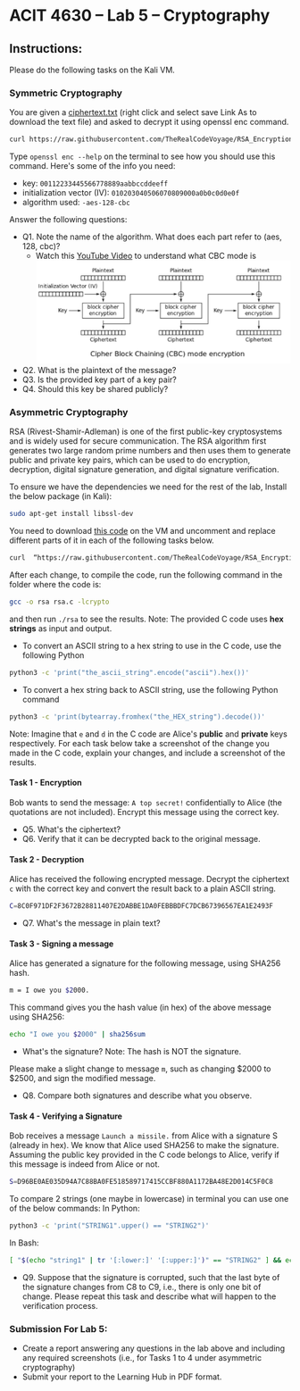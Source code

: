 # ACIT 4630 – Lab 5 – Cryptography

## Instructions: 
Please do the following tasks on the Kali VM. 

### Symmetric Cryptography 
You are given a [ciphertext.txt](files/ciphertext.txt) (right click and select save Link As to download the text file) and asked to decrypt it using openssl enc command.
```sh 
curl https://raw.githubusercontent.com/TheRealCodeVoyage/RSA_Encryption_Decryption_Lab/refs/heads/main/ciphertext.txt > ciphertext.txt
```
Type `openssl enc --help` on the terminal to see how you should use this command. Here's some of the info you need: 
- key: `00112233445566778889aabbccddeeff` 
- initialization vector (IV): `010203040506070809000a0b0c0d0e0f` 
- algorithm used: `-aes-128-cbc` 

Answer the following questions:
- Q1. Note the name of the algorithm. What does each part refer to (aes, 128, cbc)?
    - Watch this [YouTube Video](https://www.youtube.com/watch?v=0D7OwYp6ZEc) to understand what CBC mode is 
    ![CBC Mode Encryption](../images/lab5-fig-1.png)
- Q2. What is the plaintext of the message?
- Q3. Is the provided key part of a key pair?
- Q4. Should this key be shared publicly?

### Asymmetric Cryptography 
RSA (Rivest-Shamir-Adleman) is one of the first public-key cryptosystems and is widely used for secure communication. The RSA algorithm first generates two large random prime numbers and then uses them to generate public and private key pairs, which can be used to do encryption, decryption, digital signature generation, and digital signature verification.

To ensure we have the dependencies we need for the rest of the lab, Install the below package (in Kali):
```sh
sudo apt-get install libssl-dev
```
You need to download [this code](https://github.com/TheRealCodeVoyage/RSA_Encryption_Decryption_Lab/raw/refs/heads/main/rsa.c) on the VM and uncomment and replace different parts of it in each of the following tasks below.
```sh
curl  “https://raw.githubusercontent.com/TheRealCodeVoyage/RSA_Encryption_Decryption_Lab/refs/heads/main/rsa.c” > rsa.c
```
After each change, to compile the code, run the following command in the folder where the code is: 
```sh
gcc -o rsa rsa.c -lcrypto
```
and then run `./rsa` to see the results. 
Note: The provided C code uses **hex strings** as input and output.
- To convert an ASCII string to a hex string to use in the C code, use the following Python 
```sh
python3 -c 'print("the_ascii_string".encode("ascii").hex())'
```
- To convert a hex string back to ASCII string, use the following Python command
```sh
python3 -c 'print(bytearray.fromhex("the_HEX_string").decode())' 
```
Note: Imagine that  `e`  and  `d`  in the C code are Alice's **public** and **private** keys respectively. 
For each task below take a screenshot of the change you made in the C code, explain your changes, and include a screenshot of the results.

#### Task 1 - Encryption 
Bob wants to send the message: `A top secret!` confidentially to Alice (the quotations are not included). Encrypt this message using the correct key. 
- Q5. What's the ciphertext? 
- Q6. Verify that it can be decrypted back to the original message. 

#### Task 2 - Decryption 
Alice has received the following encrypted message. Decrypt the ciphertext `c` with the correct key and convert the result back to a plain ASCII string. 
```sh
C=8C0F971DF2F3672B28811407E2DABBE1DA0FEBBBDFC7DCB67396567EA1E2493F 
```
- Q7. What's the message in plain text?

#### Task 3 - Signing a message
Alice has generated a signature for the following message, using SHA256 hash. 
```sh
m = I owe you $2000.
```
This command gives you the hash value (in hex) of the above message using SHA256: 
```sh
echo "I owe you $2000" | sha256sum 
```
- What's the signature? Note: The hash is NOT the signature.

Please make a slight change to message `m`, such as changing $2000 to $2500, and sign the modified message.

- Q8. Compare both signatures and describe what you observe. 

#### Task 4 - Verifying a Signature 
Bob receives a message `Launch a missile.` from Alice with a signature S (already in hex). We know that Alice used SHA256 to make the signature. Assuming the public key provided in the C code belongs to Alice, verify if this message is indeed from Alice or not. 
```sh
S=D96BE0AE035D94A7C88BA0FE518589717415CCBF880A1172BA48E2D014C5F0C8
```
To compare 2 strings (one maybe in lowercase) in terminal you can use one of the below commands:
In Python:
```sh
python3 -c 'print("STRING1".upper() == "STRING2")'
```
In Bash:
```sh
[ "$(echo "string1" | tr '[:lower:]' '[:upper:]')" == "STRING2" ] && echo "Match" || echo "No Match"
```
- Q9. Suppose that the signature is corrupted, such that the last byte of the signature changes from C8 to C9, i.e., there is only one bit of change. Please repeat this task and describe what will happen to the verification process. 


### Submission For Lab 5: 
- Create a report answering any questions in the lab above and including any required screenshots (i.e., for Tasks 1 to 4 under asymmetric cryptography)
- Submit your report to the Learning Hub in PDF format. 
